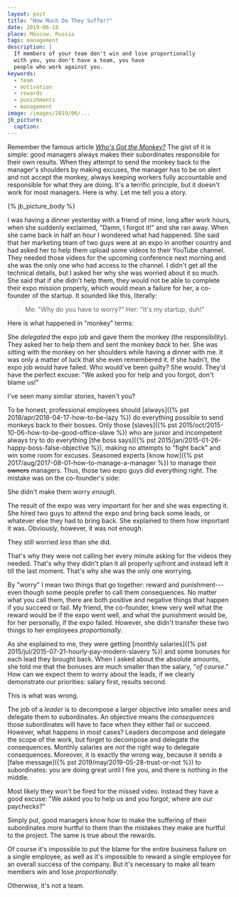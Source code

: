 ```yaml
---
layout: post
title: "How Much Do They Suffer?"
date: 2019-06-18
place: Moscow, Russia
tags: management
description: |
  If members of your team don't win and lose proportionally
  with you, you don't have a team, you have
  people who work against you.
keywords:
  - team
  - motivation
  - rewards
  - punishments
  - management
image: /images/2019/06/...
jb_picture:
  caption:
---
```


Remember the famous article
[_Who's Got the Monkey?_](http://hbr.org/1999/11/management-time-whos-got-the-monkey/ar/1)
The gist of it is simple: good managers always makes their subordinates
responsible for their own results. When they attempt to send the monkey back
to the manager's shoulders by making excuses, the manager has to be on alert and
not accept the monkey, always keeping workers fully accountable and responsible
for what they are doing. It's a terrific principle, but it doesn't work for most
managers. Here is why. Let me tell you a story.

<!--more-->

{% jb_picture_body %}

I was having a dinner yesterday with a friend of mine, long after work hours,
when she suddenly exclaimed, "Damn, I forgot it!" and she ran away. When she
came back in half an hour I wondered what had happened. She said that her marketing
team of two guys were at an expo in another country and had asked her
to help them upload some videos to their YouTube channel. They needed
those videos for the upcoming conference next morning and she was the only
one who had access to the channel. I didn't get all the technical details, but
I asked her why she was worried about it so much. She said that if she didn't
help them, they would not be able to complete their expo mission properly,
which would mean a failure for her, a co-founder of the startup. It sounded
like this, literally:

> Me: "Why do you have to worry?" Her: "It's my startup, duh!"

Here is what happened in "monkey" terms:

She _delegated_ the expo job and gave them the monkey (the responsibility). They
asked her to help them and sent the monkey _back_ to her. She was sitting
with the monkey on her shoulders while having a dinner with me. It was only
a matter of luck that she even remembered it. If she hadn't, the expo
job would have failed. Who would've been guilty? She would. They'd have the perfect
excuse: "We asked you for help and you forgot, don't blame us!"

I've seen many similar stories, haven't you?

To be honest, professional employees should
[always]({% pst 2018/apr/2018-04-17-how-to-be-lazy %}) do everything possible to
send monkeys back to their bosses. Only those
[slaves]({% pst 2015/oct/2015-10-06-how-to-be-good-office-slave %}) who are junior and incompetent
always try to do everything
[the boss says]({% pst 2015/jan/2015-01-26-happy-boss-false-objective %}), making no attempts
to "fight back" and win some room for excuses. Seasoned experts
[know how]({% pst 2017/aug/2017-08-01-how-to-manage-a-manager %})
to manage their <del>owners</del> managers. Thus, those two expo guys did
everything right. The mistake was on the co-founder's side:

She didn't make them worry _enough_.

The result of the expo was very important for her and she was expecting it.
She hired two guys to attend the expo and bring back some leads, or whatever
else they had to bring back. She explained to them how important it was. Obviously,
however, it was not enough.

They still worried _less_ than she did.

That's why they were not calling her every minute asking for the videos
they needed. That's why they didn't plan it all properly upfront and instead left
it till the last moment. That's why she was the only one worrying.

By "worry" I mean two things that go together: reward and punishment---even though some people
prefer to call them consequences. No matter what you call them, there are
both positive and negative things that happen if you succeed or fail. My friend,
the co-founder, knew very well what the reward would be if the expo went well,
and what the punishment would be, for her personally, if the expo failed. However,
she didn't transfer these two things to her employees _proportionally_.

As she explained to me, they were getting [monthly salaries]({% pst 2015/jul/2015-07-21-hourly-pay-modern-slavery %})
and some bonuses for each lead they brought back. When I asked about the absolute
amounts, she told me that the bonuses are much smaller than the salary,
"_of course_." How can we expect them to worry about the leads, if we
clearly demonstrate our priorities: salary first, results second.

This is what was wrong.

The job of a _leader_ is to decompose a larger objective into smaller ones
and delegate them to subordinates. An objective means the _consequences_
those subordinates will have to face when they either fail or succeed. However, what
happens in most cases? Leaders decompose and delegate the scope of the work, but forget
to decompose and delegate the consequences. Monthly salaries are _not_ the
right way to delegate consequences. Moreover, it is exactly the wrong way, because
it sends a [false message]({% pst 2019/may/2019-05-28-trust-or-not %}) to subordinates:
you are doing great until I fire you, and there is nothing in the middle.

Most likely they won't be fired for the missed video. Instead they have
a good excuse: "We asked you to help us and you forgot; where are our paychecks?"

Simply put, good managers know how to make the suffering of their
subordinates more hurtful to them than the mistakes they make are
hurtful to the project. The same is true about the rewards.

Of course it's impossible to put the blame for the entire business failure
on a single employee, as well as it's impossible to reward a single
employee for an overall success of the company. But it's necessary to make
all team members win and lose _proportionally_.

Otherwise, it's not a team.

